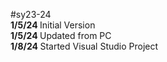 #sy23-24 <br>
<b> 1/5/24 </b> Initial Version <br>
<b> 1/5/24 </b> Updated from PC <br>
<b> 1/8/24 </b> Started Visual Studio Project <br>